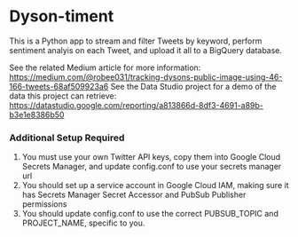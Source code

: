 # Dyson-timent

This is a Python app to stream and filter Tweets by keyword, perform sentiment analyis on each Tweet, and upload it all to a BigQuery database.

See the related Medium article for more information: https://medium.com/@robee031/tracking-dysons-public-image-using-46-166-tweets-68af509923a6
See the Data Studio project for a demo of the data this project can retrieve: https://datastudio.google.com/reporting/a813866d-8df3-4691-a89b-b3e1e8386b50

### Additional Setup Required

1) You must use your own Twitter API keys, copy them into Google Cloud Secrets Manager, and update config.conf to use your secrets manager url
2) You should set up a service account in Google Cloud IAM, making sure it has Secrets Manager Secret Accessor and PubSub Publisher permissions
3) You should update config.conf to use the correct PUBSUB_TOPIC and PROJECT_NAME, specific to you.
